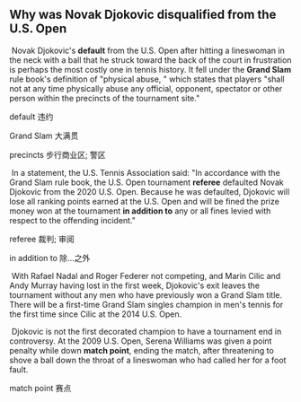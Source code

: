 ## Why was Novak Djokovic disqualified from the U.S. Open

​		Novak Djokovic's **default** from the U.S. Open after hitting a lineswoman in the neck with a ball that he struck toward the back of the court in frustration is perhaps the most costly one in tennis history.
It fell under the **Grand Slam** rule book's definition of "physical abuse, " which states that players "shall not at any time physically abuse any official, opponent, spectator or other person within the precincts of the tournament site."

default  违约

Grand Slam  大满贯

precincts  步行商业区; 警区

​		In a statement, the U.S. Tennis Association said: "In accordance with the Grand Slam rule book, the U.S. Open tournament **referee** defaulted Novak Djokovic from the 2020 U.S. Open. Because he was defaulted, Djokovic will lose all ranking points earned at the U.S. Open and will be fined the prize money won at the tournament **in addition to** any or all fines levied with respect to the offending incident."

referee  裁判; 审阅

in addition to  除...之外

​		With Rafael Nadal and Roger Federer not competing, and Marin Cilic and Andy Murray having lost in the first week, Djokovic's exit leaves the tournament without any men who have previously won a Grand Slam title. There will be a first-time Grand Slam singles champion in men's tennis for the first time since Cilic at the 2014 U.S. Open.

​		Djokovic is not the first decorated champion to have a tournament end in controversy. At the 2009 U.S. Open, Serena Williams was given a point penalty while down **match point**, ending the match, after threatening to shove a ball down the throat of a lineswoman who had called her for a foot fault.

match point  赛点
